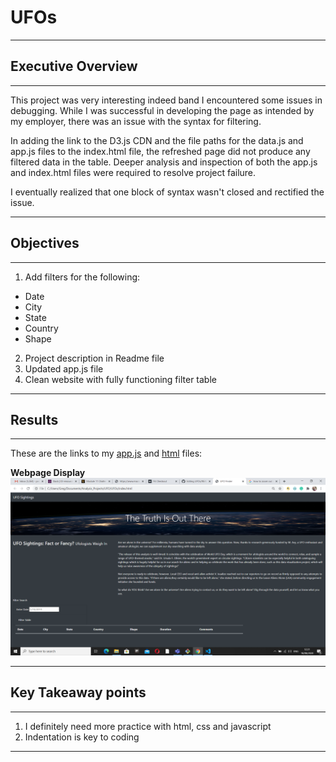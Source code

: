 # UFOs

-------------------------------------------------------------------------------------------------
## Executive Overview ##
-------------------------------------------------------------------------------------------------

This project was very interesting indeed band I encountered some issues in debugging. While I was 
successful in developing the page as intended by my employer, there was an issue with the syntax 
for filtering.

In adding the link to the D3.js CDN and the file paths for the data.js and app.js files to the 
index.html file, the refreshed page did not produce any filtered data in the table. Deeper analysis 
and inspection of both the app.js and index.html files were required to resolve project failure.

I eventually realized that one block of syntax wasn't closed and rectified the issue.

------------------------------------------------------------------------------------------------
## Objectives ##
------------------------------------------------------------------------------------------------
1) Add filters for the following:
  - Date
  - City
  - State
  - Country
  - Shape
2) Project description in Readme file
3) Updated app.js file
4) Clean website with fully functioning filter table

------------------------------------------------------------------------------------------------
## Results ##
------------------------------------------------------------------------------------------------
These are the links to my [app.js](https://github.com/GR8505/UFOs/blob/master/static/js/app.js) and [html](https://github.com/GR8505/UFOs/blob/master/index.html) files:

**Webpage Display**
![](https://github.com/GR8505/UFOs/blob/master/static/images/Webpage.png)

------------------------------------------------------------------------------------------------
## Key Takeaway points ##
------------------------------------------------------------------------------------------------
1) I definitely need more practice with html, css and javascript
2) Indentation is key to coding
------------------------------------------------------------------------------------------------




